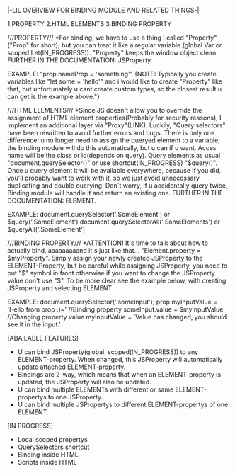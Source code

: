 |-LIL OVERVIEW FOR BINDING MODULE AND RELATED THINGS-|

1.PROPERTY
2.HTML ELEMENTS
3.BINDING PROPERTY

///PROPERTY///
*For binding, we have to use a thing I called "Property" ("Prop" for short), but you can treat it like a regular variable.(global Var or scoped Let(IN_PROGRESS)). "Property" keeps the window object clean. FURTHER IN THE DOCUMENTATION: JSProperty.

EXAMPLE: "prop.nameProp = 'something'"
{NOTE: Typically you create variables like "let some = 'hello'" and i would like to create "Property" like that, but unfortunately u cant create custom types, so the closest result u can get is the example above."}

///HTML ELEMENTS///
*Since JS doesn't allow you to override the assignment of HTML element properties(Probably for security reasons), I implement an additional layer via "Proxy"(LINK). Luckily, "Query selectors" have been rewritten to avoid further errors and bugs. There is only one difference: u no longer need to assign the queryed element to a variable, the binding module will do this automatically, but u can if u want. Acces name will be the class or id(depends on query). Query elements as usual "document.querySelector()" or use shortcut(IN_PROGRESS) "$query()".
Once u query element it will be available everywhere, because if you did, you'll probably want to work with it, so we just avoid unnecessary duplicating and double querying. Don`t worry, if u accidentally query twice, Binding module will handle it and return an existing one. FURTHER IN THE DOCUMENTATION: ELEMENT.

EXAMPLE: document.querySelector('.SomeElement') or $query('.SomeElement')
         document.querySelectorAll('.SomeElements') or $queryAll('.SomeElement')

///BINDING PROPERTY///
*ATTENTION! It's time to talk about how to actually bind, aaaaaaaaand it`s just like that... "Element.property = $myProperty". Simply assign your newly created JSProperty to the ELEMENT-Property, but be careful while assigning JSProperty, you need to put "$" symbol in front otherwise if you want to change the JSProperty value don't use "$". To be more clear see the example below, with creating JSProperty and selecting ELEMENT.

EXAMPLE: document.querySelector('.someInput');
         prop.myInputValue = 'Hello from prop :)~'
         //Binding property
         someInput.value = $myInputValue
         //Changing property value
         myInputValue = 'Value has changed, you should see it in the input.'

[ABAILABLE FEATURES]
- U can bind JSProperty(global, scoped(IN_PROGRESS)) to any ELEMENT-property. When changed, this JSProperty will automatically update attached ELEMENT-property.
- Bindings are 2-way, which means that when an ELEMENT-property is updated, the JSProperty will also be updated.
- U can bind multiple ELEMENTs with different or same ELEMENT-propertys to one JSProperty.
- U can bind multiple JSPropertys to different ELEMENT-propertys of one ELEMENT.

[IN PROGRESS]
- Local scoped propertys
- QuerySelectors shortcut
- Binding inside HTML
- Scripts inside HTML